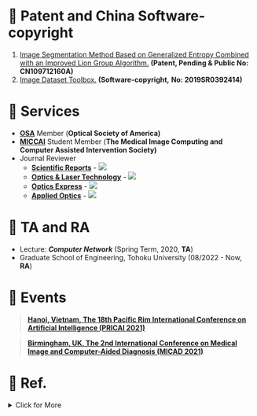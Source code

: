 


# 📃 Patent and China Software-copyright
1. [Image Segmentation Method Based on Generalized Entropy Combined with an Improved Lion Group Algorithm.](https://kns.cnki.net/) **(Patent, Pending & Public No: CN109712160A)**
2. [Image Dataset Toolbox.](https://register.ccopyright.com.cn/query.html) **(Software-copyright,** **No: 2019SR0392414)**

# 📍 Services 
- [**OSA**](https://www.optica.org/en-us/home/) Member (**Optical Society of America)**
- [**MICCAI**](http://www.miccai.org/) Student Member (**The Medical Image Computing and Computer Assisted Intervention Society)**
- Journal Reviewer
    -  **[Scientific Reports](https://www.nature.com/srep/)** - ![](https://img.shields.io/badge/Nature--lightgrey?logo=nature&amp;style=social) 
    -  **[Optics & Laser Technology](https://www.journals.elsevier.com/optics-and-laser-technology)** - ![](https://img.shields.io/badge/Elsevier--lightgrey?logo=elsevier&amp;style=social)
    - **[Optics Express](https://opg.optica.org/oe/home.cfm)** - ![](https://img.shields.io/badge/OSA--lightgrey?logo=osapublishing&amp;style=social)
    - **[Applied Optics](https://www.osapublishing.org/ao/home.cfm)** - ![](https://img.shields.io/badge/OSA--lightgrey?logo=osapublishing&amp;style=social)

# 💼 TA and RA
- Lecture: ***Computer Network*** (Spring Term, 2020, **TA**)
- Graduate School of Engineering, Tohoku University (08/2022 - Now, **RA**)

# 🛫  Events

> [**Hanoi, Vietnam, The 18th Pacific Rim International Conference on Artificial Intelligence (PRICAI 2021)**](https://www.pricai.org/2021/)                  

> [**Birmingham, UK, The 2nd International Conference on Medical Image and Computer-Aided Diagnosis (MICAD 2021)**](http://www.micad.org/#) 



# 🍞 Ref.


<details>
<summary markdown="span">Click for More</summary>
<ul>
    
</ul>

- [![](https://img.shields.io/badge/Dataset-AIDSRGAN-orange.svg)](https://doi.org/10.6084/m9.figshare.20418036.v3)-[![](https://img.shields.io/badge/Models-AIDSRGAN-orange.svg)](https://doi.org/10.6084/m9.figshare.20418384.v3)-[![](https://img.shields.io/badge/Oral-AIDSRGAN-orange.svg)](https://sites.google.com/view/mlmi2022/program-and-registration)-[![](https://img.shields.io/github/stars/yongsongH/AIDSRGAN-MICCAI2022?style=social&label=Stars)](https://github.com/yongsongH/AIDSRGAN-MICCAI2022)  
    
- [![](https://img.shields.io/badge/Dataset-PSRGAN-red.svg)](https://doi.org/10.6084/m9.figshare.13359632.v2)-[![](https://img.shields.io/badge/Models-PSRGAN-red.svg)](https://figshare.com/articles/dataset/Pre-trained_models/16591973)-[![](https://img.shields.io/badge/Slide-PSRGAN-red.svg)](https://github.com/yongsongH/academic_poster/blob/main/PSRGAN_Presentations.pdf)-[<img src="https://img.shields.io/github/stars/yongsongH/Infrared-Image_PSRGAN?style=social" alt="">](https://github.com/yongsongH/Infrared-Image_PSRGAN)
      
- [![](https://img.shields.io/badge/Dataset-HetSRWGAN-61649f.svg)](https://doi.org/10.6084/m9.figshare.9862184.v3)-[![](https://img.shields.io/badge/Slide-HetSRWGAN-61649f.svg)](https://github.com/yongsongH/academic_poster/blob/main/PRICAI_Oral_1110.pdf)  
   
- [![](https://img.shields.io/badge/Dataset-DSCSRGAN-7a7374.svg)](https://doi.org/10.6084/m9.figshare.9862184.v3)
    
    
    
   
    
